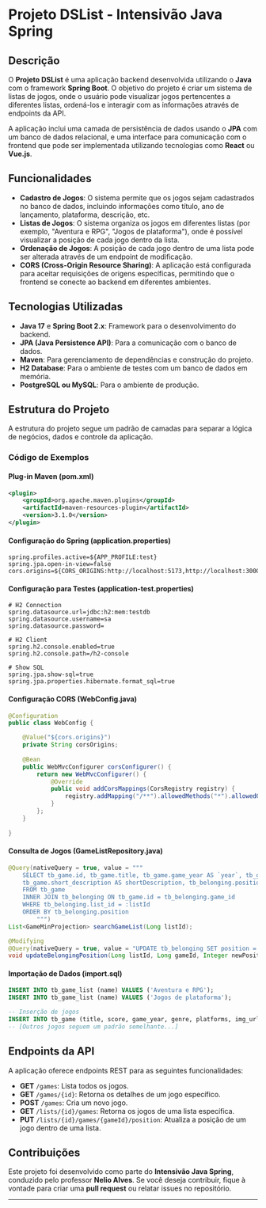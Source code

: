 # Projeto DSList - Intensivão Java Spring

## Descrição

O **Projeto DSList** é uma aplicação backend desenvolvida utilizando o **Java** com o framework **Spring Boot**. O objetivo do projeto é criar um sistema de listas de jogos, onde o usuário pode visualizar jogos pertencentes a diferentes listas, ordená-los e interagir com as informações através de endpoints da API.

A aplicação inclui uma camada de persistência de dados usando o **JPA** com um banco de dados relacional, e uma interface para comunicação com o frontend que pode ser implementada utilizando tecnologias como **React** ou **Vue.js**.

## Funcionalidades

- **Cadastro de Jogos**: O sistema permite que os jogos sejam cadastrados no banco de dados, incluindo informações como título, ano de lançamento, plataforma, descrição, etc.
- **Listas de Jogos**: O sistema organiza os jogos em diferentes listas (por exemplo, "Aventura e RPG", "Jogos de plataforma"), onde é possível visualizar a posição de cada jogo dentro da lista.
- **Ordenação de Jogos**: A posição de cada jogo dentro de uma lista pode ser alterada através de um endpoint de modificação.
- **CORS (Cross-Origin Resource Sharing)**: A aplicação está configurada para aceitar requisições de origens específicas, permitindo que o frontend se conecte ao backend em diferentes ambientes.

## Tecnologias Utilizadas

- **Java 17** e **Spring Boot 2.x**: Framework para o desenvolvimento do backend.
- **JPA (Java Persistence API)**: Para a comunicação com o banco de dados.
- **Maven**: Para gerenciamento de dependências e construção do projeto.
- **H2 Database**: Para o ambiente de testes com um banco de dados em memória.
- **PostgreSQL ou MySQL**: Para o ambiente de produção.

## Estrutura do Projeto

A estrutura do projeto segue um padrão de camadas para separar a lógica de negócios, dados e controle da aplicação.

### Código de Exemplos

#### Plug-in Maven (pom.xml)

```xml
<plugin>
	<groupId>org.apache.maven.plugins</groupId>
	<artifactId>maven-resources-plugin</artifactId>
	<version>3.1.0</version>
</plugin>
```

#### Configuração do Spring (application.properties)

```properties
spring.profiles.active=${APP_PROFILE:test}
spring.jpa.open-in-view=false
cors.origins=${CORS_ORIGINS:http://localhost:5173,http://localhost:3000}
```

#### Configuração para Testes (application-test.properties)

```properties
# H2 Connection
spring.datasource.url=jdbc:h2:mem:testdb
spring.datasource.username=sa
spring.datasource.password=

# H2 Client
spring.h2.console.enabled=true
spring.h2.console.path=/h2-console

# Show SQL
spring.jpa.show-sql=true
spring.jpa.properties.hibernate.format_sql=true
```

#### Configuração CORS (WebConfig.java)

```java
@Configuration
public class WebConfig {

	@Value("${cors.origins}")
	private String corsOrigins;
	
	@Bean
	public WebMvcConfigurer corsConfigurer() {
		return new WebMvcConfigurer() {
			@Override
			public void addCorsMappings(CorsRegistry registry) {
				registry.addMapping("/**").allowedMethods("*").allowedOrigins(corsOrigins);
			}
		};
	}
	
}
```

#### Consulta de Jogos (GameListRepository.java)

```java
@Query(nativeQuery = true, value = """
	SELECT tb_game.id, tb_game.title, tb_game.game_year AS `year`, tb_game.img_url AS imgUrl, 
	tb_game.short_description AS shortDescription, tb_belonging.position
	FROM tb_game
	INNER JOIN tb_belonging ON tb_game.id = tb_belonging.game_id
	WHERE tb_belonging.list_id = :listId
	ORDER BY tb_belonging.position
		""")
List<GameMinProjection> searchGameList(Long listId);

@Modifying
@Query(nativeQuery = true, value = "UPDATE tb_belonging SET position = :newPosition WHERE list_id = :listId AND game_id = :gameId")
void updateBelongingPosition(Long listId, Long gameId, Integer newPosition);
```

#### Importação de Dados (import.sql)

```sql
INSERT INTO tb_game_list (name) VALUES ('Aventura e RPG');
INSERT INTO tb_game_list (name) VALUES ('Jogos de plataforma');

-- Inserção de jogos
INSERT INTO tb_game (title, score, game_year, genre, platforms, img_url, short_description, long_description) VALUES ('Mass Effect Trilogy', 4.8, 2012, 'Role-playing (RPG), Shooter', 'XBox, Playstation, PC', 'https://raw.githubusercontent.com/devsuperior/java-spring-dslist/main/resources/1.png', 'Lorem ipsum dolor sit amet consectetur adipisicing elit. Odit esse officiis corrupti unde repellat non quibusdam! Id nihil itaque ipsum!', 'Lorem ipsum dolor sit amet consectetur adipisicing elit. Delectus dolorum illum placeat eligendi, quis maiores veniam.');
-- [Outros jogos seguem um padrão semelhante...]
```

## Endpoints da API

A aplicação oferece endpoints REST para as seguintes funcionalidades:

- **GET** `/games`: Lista todos os jogos.
- **GET** `/games/{id}`: Retorna os detalhes de um jogo específico.
- **POST** `/games`: Cria um novo jogo.
- **GET** `/lists/{id}/games`: Retorna os jogos de uma lista específica.
- **PUT** `/lists/{id}/games/{gameId}/position`: Atualiza a posição de um jogo dentro de uma lista.

## Contribuições

Este projeto foi desenvolvido como parte do **Intensivão Java Spring**, conduzido pelo professor **Nelio Alves**. Se você deseja contribuir, fique à vontade para criar uma **pull request** ou relatar issues no repositório.

---

